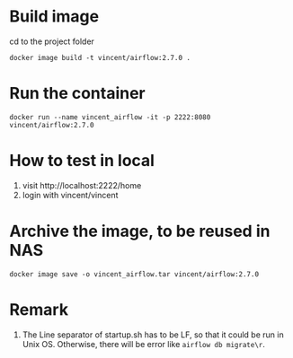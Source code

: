 # Build image

cd to the project folder

```
docker image build -t vincent/airflow:2.7.0 .
```

# Run the container

```
docker run --name vincent_airflow -it -p 2222:8080 vincent/airflow:2.7.0
```

# How to test in local
1. visit http://localhost:2222/home
2. login with vincent/vincent

# Archive the image, to be reused in NAS

```
docker image save -o vincent_airflow.tar vincent/airflow:2.7.0
```


# Remark

1. The Line separator of startup.sh has to be LF, so that it could be run in Unix OS. Otherwise, there will be error like `airflow db migrate\r`.

